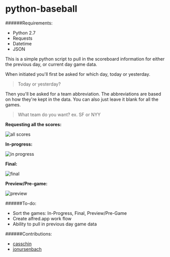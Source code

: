 python-baseball
===============

######Requirements:
* Python 2.7
* Requests
* Datetime
* JSON

This is a simple python script to pull in the scoreboard information for either the previous day, or current day
game data.

When initiated you'll first be asked for which day, today or yesterday. 

> Today or yesterday?

Then you'll be asked for a team abbreviation. The abbreviations are based on how they're kept in the data.
You can also just leave it blank for all the games.

> What team do you want? ex. SF or NYY

**Requesting all the scores:**

![all scores](http://i.imgur.com/nBsJ2d6.png?1)

**In-progress:**

![in progress](http://i.imgur.com/mX6nq4S.png?1)

**Final:**

![final](http://i.imgur.com/Lts41UA.png?1)

**Preview/Pre-game:**

![preview](http://i.imgur.com/sJ4uNJ6.png?1)

######To-do:
* Sort the games: In-Progress, Final, Preview/Pre-Game
* Create alfred.app work flow
* Ability to pull in previous day game data

######Contributions:
* [casschin](https://github.com/casschin)
* [jonursenbach](https://github.com/jonursenbach)
